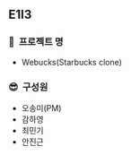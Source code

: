 ## E1I3

### 📝 &nbsp;프로젝트 명

- Webucks(Starbucks clone)

### 😎&nbsp; 구성원

- 오송미(PM)
- 감하영
- 최민기
- 안진근
